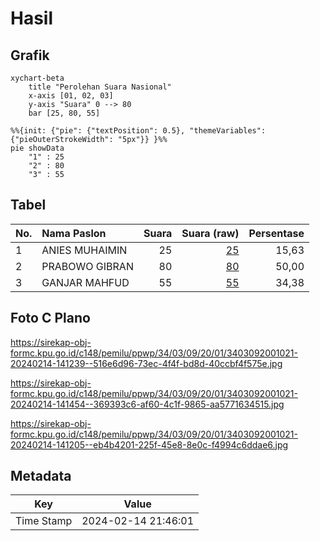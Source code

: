 # Hasil

## Grafik

```mermaid
xychart-beta
    title "Perolehan Suara Nasional"
    x-axis [01, 02, 03]
    y-axis "Suara" 0 --> 80
    bar [25, 80, 55]
```

```mermaid
%%{init: {"pie": {"textPosition": 0.5}, "themeVariables": {"pieOuterStrokeWidth": "5px"}} }%%
pie showData
    "1" : 25
    "2" : 80
    "3" : 55
```

## Tabel

| No. | Nama Paslon    | Suara | Suara (raw) | Persentase |
|:--- |:-------------- | -----:| -----------:| ----------:|
| 1   | ANIES MUHAIMIN | 25    | [25][p-1]   | 15,63      |
| 2   | PRABOWO GIBRAN | 80    | [80][p-2]   | 50,00      |
| 3   | GANJAR MAHFUD  | 55    | [55][p-3]   | 34,38      |


[p-1]: https://github.com/gigit-pemilu/pemilu-2024/blob/main/pilpres/hitung-suara/sub/34-di-yogyakarta/sub/03-gunungkidul/sub/09-karangmojo/sub/2001-bejiharjo/sub/021-tps/sub/paslon-1.txt
[p-2]: https://github.com/gigit-pemilu/pemilu-2024/blob/main/pilpres/hitung-suara/sub/34-di-yogyakarta/sub/03-gunungkidul/sub/09-karangmojo/sub/2001-bejiharjo/sub/021-tps/sub/paslon-2.txt
[p-3]: https://github.com/gigit-pemilu/pemilu-2024/blob/main/pilpres/hitung-suara/sub/34-di-yogyakarta/sub/03-gunungkidul/sub/09-karangmojo/sub/2001-bejiharjo/sub/021-tps/sub/paslon-3.txt

## Foto C Plano

https://sirekap-obj-formc.kpu.go.id/c148/pemilu/ppwp/34/03/09/20/01/3403092001021-20240214-141239--516e6d96-73ec-4f4f-bd8d-40ccbf4f575e.jpg

https://sirekap-obj-formc.kpu.go.id/c148/pemilu/ppwp/34/03/09/20/01/3403092001021-20240214-141454--369393c6-af60-4c1f-9865-aa5771634515.jpg

https://sirekap-obj-formc.kpu.go.id/c148/pemilu/ppwp/34/03/09/20/01/3403092001021-20240214-141205--eb4b4201-225f-45e8-8e0c-f4994c6ddae6.jpg


## Metadata

| Key        | Value               |
| ---------- | ------------------- |
| Time Stamp | 2024-02-14 21:46:01 |



